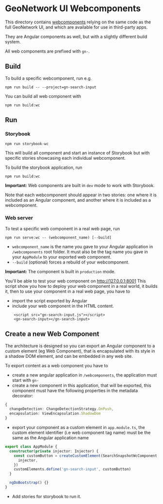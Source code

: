 # GeoNetwork UI Webcomponents

This directory contains [webcomponents](https://developer.mozilla.org/en-US/docs/Web/Web_Components) relying on the same code as the full GeoNetwork UI, and which are available for use in third-party apps.

They are Angular components as well, but with a slightly different build system.

All web components are prefixed with `gn-`.

## Build
To build a specific webcomponent, run e.g. 
```
npm run build -- --project=gn-search-input
```
You can build all web component with 
```
npm run build:wc
```

## Run
### Storybook
```shell script
npm run storybook-wc
```
This will build all component and start an instance of Storybook but with specific stories showcasing each individual webcomponent.

To build the storybook application, run
```shell script
npm run build:wc
```
**Important:** Web components are built in `dev` mode to work with Storybook.

Note that each webcomponent should appear in two stories: one where it is included as an Angular component, and another where it is included as a webcomponent.


### Web server
To test a specific web component in a real web page, run
```shell script
npm run serve:wc -- (webcomponent_name) [--build]
```
- `webcomponent_name` is the name you gave to your Angular application in `/webcomponents` root folder. It must also be the tag name you gave in your `AppModule` to your exported web component.
- `--build` (optional) forces a rebuild of your webcomponent.

**Important:** The component is built in `production` mode.

You'll be able to test your web component on http://127.0.0.1:8001
This script show you how to deploy your web component in a real world, it builds it, then to use your component in a real web page, you have to
- import the script exported by Angular
- include your web component in the HTML content.

```angular2html
    <script src="gn-search-input.js"></script>
    <gn-search-input></gn-search-input>
```

## Create a new Web Component

The architecture is designed so you can export an Angular component to a custom element (eg Web Component), 
that is encapsulated with its style in a shadow DOM element, and can be embedded in any web site.

To export content as a web component you have to
- create a new angular application in `/webcomponents`, the application must start with `gn-`
- create a new component in this application, that will be exported, this component must have the following properties in the metadata decorator:
```typescript
{
  changeDetection: ChangeDetectionStrategy.OnPush,
  encapsulation: ViewEncapsulation.ShadowDom
}
```
- export your component as a custom element in `app.module.ts`, the custom element identifier (i.e web component tag name) must be the same as the Angular application name
```typescript
export class AppModule {
  constructor(private injector: Injector) {
    const customButton = createCustomElement(SearchSnapshotWcComponent, {
      injector,
    })
    customElements.define('gn-search-input', customButton)
  }

  ngDoBootstrap() {}
}
```
- Add stories for storybook to run it.
